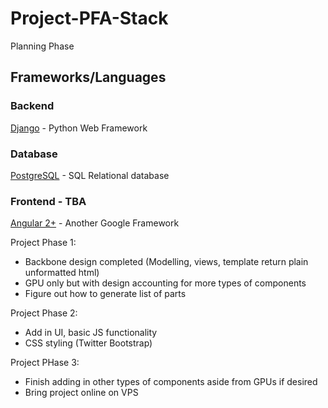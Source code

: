 # Project-PFA-Stack

Planning Phase

## Frameworks/Languages

### Backend
[Django](https://www.djangoproject.com/) - Python Web Framework

### Database
[PostgreSQL](https://www.postgresql.org/) - SQL Relational database 

### Frontend - TBA
[Angular 2+](https://angular.io/) - Another Google Framework

Project Phase 1:
- Backbone design completed (Modelling, views, template return plain unformatted html)
- GPU only but with design accounting for more types of components
- Figure out how to generate list of parts

Project Phase 2:
- Add in UI, basic JS functionality
- CSS styling (Twitter Bootstrap)

Project PHase 3:
- Finish adding in other types of components aside from GPUs if desired
- Bring project online on VPS


